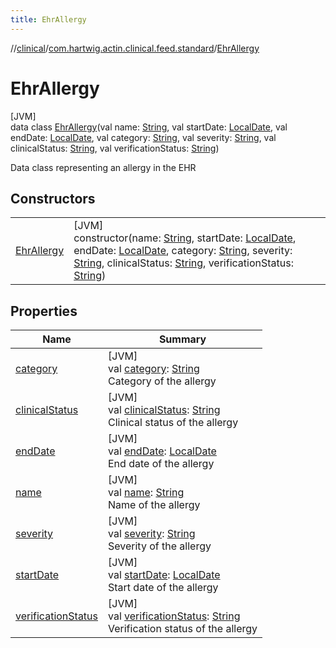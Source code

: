 ```yaml
---
title: EhrAllergy
---
```

//[clinical](../../../index.html)/[com.hartwig.actin.clinical.feed.standard](../index.html)/[EhrAllergy](index.html)



# EhrAllergy



[JVM]\
data class [EhrAllergy](index.html)(val name: [String](https://kotlinlang.org/api/latest/jvm/stdlib/kotlin/-string/index.html), val startDate: [LocalDate](https://docs.oracle.com/javase/8/docs/api/java/time/LocalDate.html), val endDate: [LocalDate](https://docs.oracle.com/javase/8/docs/api/java/time/LocalDate.html), val category: [String](https://kotlinlang.org/api/latest/jvm/stdlib/kotlin/-string/index.html), val severity: [String](https://kotlinlang.org/api/latest/jvm/stdlib/kotlin/-string/index.html), val clinicalStatus: [String](https://kotlinlang.org/api/latest/jvm/stdlib/kotlin/-string/index.html), val verificationStatus: [String](https://kotlinlang.org/api/latest/jvm/stdlib/kotlin/-string/index.html))

Data class representing an allergy in the EHR



## Constructors


| | |
|---|---|
| [EhrAllergy](-ehr-allergy.html) | [JVM]<br>constructor(name: [String](https://kotlinlang.org/api/latest/jvm/stdlib/kotlin/-string/index.html), startDate: [LocalDate](https://docs.oracle.com/javase/8/docs/api/java/time/LocalDate.html), endDate: [LocalDate](https://docs.oracle.com/javase/8/docs/api/java/time/LocalDate.html), category: [String](https://kotlinlang.org/api/latest/jvm/stdlib/kotlin/-string/index.html), severity: [String](https://kotlinlang.org/api/latest/jvm/stdlib/kotlin/-string/index.html), clinicalStatus: [String](https://kotlinlang.org/api/latest/jvm/stdlib/kotlin/-string/index.html), verificationStatus: [String](https://kotlinlang.org/api/latest/jvm/stdlib/kotlin/-string/index.html)) |


## Properties


| Name | Summary |
|---|---|
| [category](category.html) | [JVM]<br>val [category](category.html): [String](https://kotlinlang.org/api/latest/jvm/stdlib/kotlin/-string/index.html)<br>Category of the allergy |
| [clinicalStatus](clinical-status.html) | [JVM]<br>val [clinicalStatus](clinical-status.html): [String](https://kotlinlang.org/api/latest/jvm/stdlib/kotlin/-string/index.html)<br>Clinical status of the allergy |
| [endDate](end-date.html) | [JVM]<br>val [endDate](end-date.html): [LocalDate](https://docs.oracle.com/javase/8/docs/api/java/time/LocalDate.html)<br>End date of the allergy |
| [name](name.html) | [JVM]<br>val [name](name.html): [String](https://kotlinlang.org/api/latest/jvm/stdlib/kotlin/-string/index.html)<br>Name of the allergy |
| [severity](severity.html) | [JVM]<br>val [severity](severity.html): [String](https://kotlinlang.org/api/latest/jvm/stdlib/kotlin/-string/index.html)<br>Severity of the allergy |
| [startDate](start-date.html) | [JVM]<br>val [startDate](start-date.html): [LocalDate](https://docs.oracle.com/javase/8/docs/api/java/time/LocalDate.html)<br>Start date of the allergy |
| [verificationStatus](verification-status.html) | [JVM]<br>val [verificationStatus](verification-status.html): [String](https://kotlinlang.org/api/latest/jvm/stdlib/kotlin/-string/index.html)<br>Verification status of the allergy |

